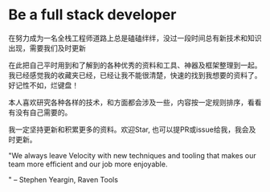 # Be a full stack developer

在努力成为一名全栈工程师道路上总是磕磕绊绊，没过一段时间总有新技术和知识出现，需要我们及时更新

在此把自己平时用到和了解到的各种优秀的资料和工具、神器及框架整理到一起。我已经感觉我的收藏夹已经，已经让我不能很清楚，快速的找到我想要的资料了。好记性不如，烂键盘！

本人喜欢研究各种各样的技术，和方面都会涉及一些，内容按一定规则排序，看看有没有自己需要的。

我一定坚持更新和积累更多的资料。欢迎Star, 也可以提PR或issue给我，我会及时更新。





"We always leave Velocity with new techniques and tooling that makes our team more efficient and our job more enjoyable.

" – Stephen Yeargin, Raven Tools

